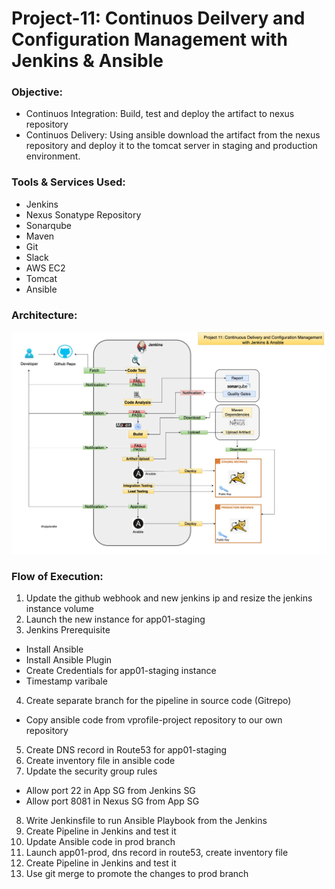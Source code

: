 # Project-11: Continuos Deilvery and Configuration Management with Jenkins & Ansible 

### Objective:

- Continuos Integration: Build, test and deploy the artifact to nexus repository 
- Continuos Delivery: Using ansible download the artifact from the nexus repository and deploy it to the tomcat server in staging and production environment.

### Tools & Services Used:
- Jenkins 
- Nexus Sonatype Repository
- Sonarqube 
- Maven
- Git 
- Slack
- AWS EC2
- Tomcat
- Ansible 

### Architecture:

![GitHub Light](./snaps/pro-11-cicd-ansible1.jpg)

### Flow of Execution:

1. Update the github webhook and new jenkins ip and resize the jenkins instance volume 
2. Launch the new instance for app01-staging 
3. Jenkins Prerequisite
  - Install Ansible 
  - Install Ansible Plugin 
  - Create Credentials for app01-staging instance 
  - Timestamp varibale 
4. Create separate branch for the pipeline in source code (Gitrepo)
  - Copy ansible code from vprofile-project repository to our own repository
5. Create DNS record in Route53 for app01-staging
6. Create inventory file in ansible code  
7. Update the security group rules
  - Allow port 22 in App SG from Jenkins SG
  - Allow port 8081 in Nexus SG from App SG   
8. Write Jenkinsfile to run Ansible Playbook from the Jenkins 
9. Create Pipeline in Jenkins and test it 
10. Update Ansible code in prod branch
11. Launch app01-prod, dns record in route53, create inventory file
12. Create Pipeline in Jenkins and test it
13. Use git merge to promote the changes to prod branch
